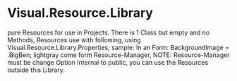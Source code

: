 # Visual.Resource.Library
pure Resources for use in Projects.
There is 1 Class but empty and no Methods, Resources use with following,
using Visual.Resource.Library.Properties;
sample: In an Form: BackgroundImage = <Resource>.BigBen;
<Resource> lightgray come form Resource-Manager,
NOTE: Resource-Manager must be change Option Internal to public,
you can use the Resources outside this Library.
